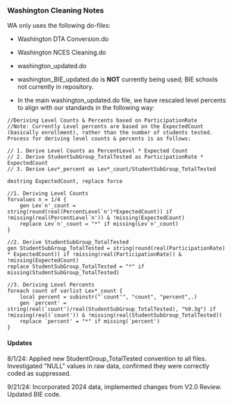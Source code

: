 ### Washington Cleaning Notes

WA only uses the following do-files:
- Washington DTA Conversion.do
- Washington NCES Cleaning.do
- washington_updated.do

- washington_BIE_updated.do is **NOT** currently being used; BIE schools not currently in repository.
- In the main washington_updated.do file, we have rescaled level percents to align with our standards in the following way:

```
//Deriving Level Counts & Percents based on ParticipationRate
//Note: Currently Level percents are based on the ExpectedCount (basically enrollment), rather than the number of students tested. Process for deriving level counts & percents is as follows:

// 1. Derive Level Counts as PercentLevel * Expected Count
// 2. Derive StudentSubGroup_TotalTested as ParticipationRate * ExpectedCount
// 3. Derive Lev*_percent as Lev*_count/StudentSubGroup_TotalTested

destring ExpectedCount, replace force

//1. Deriving Level Counts
forvalues n = 1/4 {
	gen Lev`n'_count = string(round(real(PercentLevel`n')*ExpectedCount)) if !missing(real(PercentLevel`n')) & !missing(ExpectedCount)
	replace Lev`n'_count = "*" if missing(Lev`n'_count)
}

//2. Derive StudentSubGroup_TotalTested
gen StudentSubGroup_TotalTested = string(round(real(ParticipationRate) * ExpectedCount)) if !missing(real(ParticipationRate)) & !missing(ExpectedCount)
replace StudentSubGroup_TotalTested = "*" if missing(StudentSubGroup_TotalTested)

//3. Deriving Level Percents
foreach count of varlist Lev*_count {
	local percent = subinstr("`count'", "count", "percent",.)
	gen `percent' = string(real(`count')/real(StudentSubGroup_TotalTested), "%9.3g") if !missing(real(`count')) & !missing(real(StudentSubGroup_TotalTested))
	replace `percent' = "*" if missing(`percent')
}
```
#### Updates

8/1/24: Applied new StudentGroup_TotalTested convention to all files. Investigated "NULL" values in raw data, confirmed they were correctly coded as suppressed.

9/21/24: Incorporated 2024 data, implemented changes from V2.0 Review. Updated BIE code.

